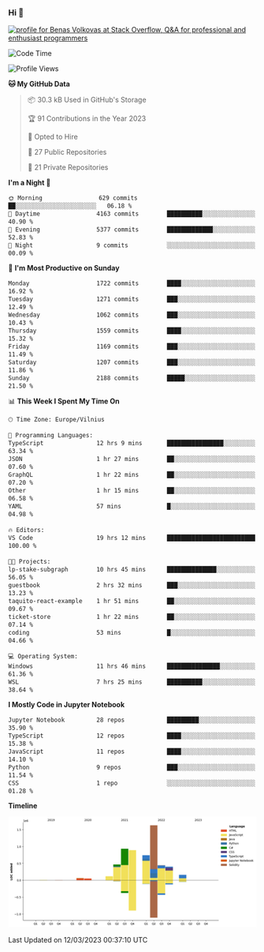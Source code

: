 ### Hi 👋
<a href="https://stackoverflow.com/users/14954249/benas-volkovas"><img src="https://stackoverflow.com/users/flair/14954249.png?theme=dark" width="208" height="58" alt="profile for Benas Volkovas at Stack Overflow, Q&amp;A for professional and enthusiast programmers" title="profile for Benas Volkovas at Stack Overflow, Q&amp;A for professional and enthusiast programmers"></a>

<!--START_SECTION:waka-->
![Code Time](http://img.shields.io/badge/Code%20Time-1%2C321%20hrs%2029%20mins-blue)

![Profile Views](http://img.shields.io/badge/Profile%20Views-0-blue)

**🐱 My GitHub Data** 

> 📦 30.3 kB Used in GitHub's Storage 
 > 
> 🏆 91 Contributions in the Year 2023
 > 
> 💼 Opted to Hire
 > 
> 📜 27 Public Repositories 
 > 
> 🔑 21 Private Repositories 
 > 
**I'm a Night 🦉** 

```text
🌞 Morning                629 commits         ██░░░░░░░░░░░░░░░░░░░░░░░   06.18 % 
🌆 Daytime                4163 commits        ██████████░░░░░░░░░░░░░░░   40.90 % 
🌃 Evening                5377 commits        █████████████░░░░░░░░░░░░   52.83 % 
🌙 Night                  9 commits           ░░░░░░░░░░░░░░░░░░░░░░░░░   00.09 % 
```
📅 **I'm Most Productive on Sunday** 

```text
Monday                   1722 commits        ████░░░░░░░░░░░░░░░░░░░░░   16.92 % 
Tuesday                  1271 commits        ███░░░░░░░░░░░░░░░░░░░░░░   12.49 % 
Wednesday                1062 commits        ███░░░░░░░░░░░░░░░░░░░░░░   10.43 % 
Thursday                 1559 commits        ████░░░░░░░░░░░░░░░░░░░░░   15.32 % 
Friday                   1169 commits        ███░░░░░░░░░░░░░░░░░░░░░░   11.49 % 
Saturday                 1207 commits        ███░░░░░░░░░░░░░░░░░░░░░░   11.86 % 
Sunday                   2188 commits        █████░░░░░░░░░░░░░░░░░░░░   21.50 % 
```


📊 **This Week I Spent My Time On** 

```text
🕑︎ Time Zone: Europe/Vilnius

💬 Programming Languages: 
TypeScript               12 hrs 9 mins       ████████████████░░░░░░░░░   63.34 % 
JSON                     1 hr 27 mins        ██░░░░░░░░░░░░░░░░░░░░░░░   07.60 % 
GraphQL                  1 hr 22 mins        ██░░░░░░░░░░░░░░░░░░░░░░░   07.20 % 
Other                    1 hr 15 mins        ██░░░░░░░░░░░░░░░░░░░░░░░   06.58 % 
YAML                     57 mins             █░░░░░░░░░░░░░░░░░░░░░░░░   04.98 % 

🔥 Editors: 
VS Code                  19 hrs 12 mins      █████████████████████████   100.00 % 

🐱‍💻 Projects: 
lp-stake-subgraph        10 hrs 45 mins      ██████████████░░░░░░░░░░░   56.05 % 
guestbook                2 hrs 32 mins       ███░░░░░░░░░░░░░░░░░░░░░░   13.23 % 
taquito-react-example    1 hr 51 mins        ██░░░░░░░░░░░░░░░░░░░░░░░   09.67 % 
ticket-store             1 hr 22 mins        ██░░░░░░░░░░░░░░░░░░░░░░░   07.14 % 
coding                   53 mins             █░░░░░░░░░░░░░░░░░░░░░░░░   04.66 % 

💻 Operating System: 
Windows                  11 hrs 46 mins      ███████████████░░░░░░░░░░   61.36 % 
WSL                      7 hrs 25 mins       ██████████░░░░░░░░░░░░░░░   38.64 % 
```

**I Mostly Code in Jupyter Notebook** 

```text
Jupyter Notebook         28 repos            █████████░░░░░░░░░░░░░░░░   35.90 % 
TypeScript               12 repos            ████░░░░░░░░░░░░░░░░░░░░░   15.38 % 
JavaScript               11 repos            ████░░░░░░░░░░░░░░░░░░░░░   14.10 % 
Python                   9 repos             ███░░░░░░░░░░░░░░░░░░░░░░   11.54 % 
CSS                      1 repo              ░░░░░░░░░░░░░░░░░░░░░░░░░   01.28 % 
```



**Timeline**

![Lines of Code chart](https://raw.githubusercontent.com/BenasVolkovas/BenasVolkovas/main/assets/bar_graph.png)


 Last Updated on 12/03/2023 00:37:10 UTC
<!--END_SECTION:waka-->
